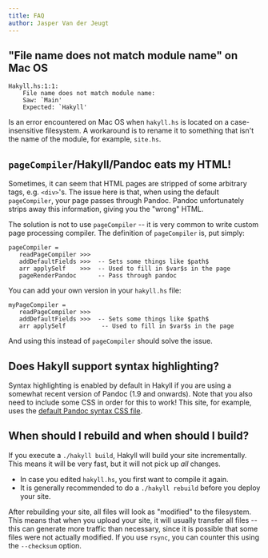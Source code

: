 ```yaml
---
title: FAQ
author: Jasper Van der Jeugt
---
```


## "File name does not match module name" on Mac OS

    Hakyll.hs:1:1:
        File name does not match module name:
        Saw: `Main'
        Expected: `Hakyll'

Is an error encountered on Mac OS when `hakyll.hs` is located on a
case-insensitive filesystem. A workaround is to rename it to something that
isn't the name of the module, for example, `site.hs`.

## `pageCompiler`/Hakyll/Pandoc eats my HTML!

Sometimes, it can seem that HTML pages are stripped of some arbitrary tags, e.g.
`<div>`'s. The issue here is that, when using the default `pageCompiler`, your
page passes through Pandoc. Pandoc unfortunately strips away this information,
giving you the "wrong" HTML.

The solution is not to use `pageCompiler` -- it is very common to write custom
page processing compiler. The definition of `pageCompiler` is, put simply:

~~~~~{.haskell}
pageCompiler =
   readPageCompiler >>>
   addDefaultFields >>>  -- Sets some things like $path$
   arr applySelf    >>>  -- Used to fill in $var$s in the page
   pageRenderPandoc      -- Pass through pandoc
~~~~~

You can add your own version in your `hakyll.hs` file:

~~~~~{.haskell}
myPageCompiler =
   readPageCompiler >>>
   addDefaultFields >>>  -- Sets some things like $path$
   arr applySelf          -- Used to fill in $var$s in the page
~~~~~

And using this instead of `pageCompiler` should solve the issue.

## Does Hakyll support syntax highlighting?

Syntax highlighting is enabled by default in Hakyll if you are using a somewhat
recent version of Pandoc (1.9 and onwards). Note that you also need to include
some CSS in order for this to work! This site, for example, uses the [default
Pandoc syntax CSS file][syntax-css].

[syntax-css]: https://github.com/jaspervdj/hakyll/blob/master/web/css/syntax.css

## When should I rebuild and when should I build?

If you execute a `./hakyll build`, Hakyll will build your site incrementally.
This means it will be very fast, but it will not pick up _all_ changes.

- In case you edited `hakyll.hs`, you first want to compile it again.
- It is generally recommended to do a `./hakyll rebuild` before you deploy your
  site.

After rebuilding your site, all files will look as "modified" to the filesystem.
This means that when you upload your site, it will usually transfer all files --
this can generate more traffic than necessary, since it is possible that some
files were not actually modified. If you use `rsync`, you can counter this using
the `--checksum` option.
